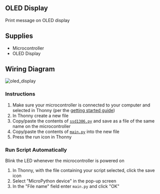 ## OLED Display
Print message on OLED display

## Supplies
- Microcontroller
- OLED Display

## Wiring Diagram
![oled_display](https://github.com/modern-maker/starter-kit/assets/8736328/1e206448-0cf5-4656-aea0-6b933ada8ea3)

### Instructions
1. Make sure your microcontroller is connected to your computer and selected in Thonny (per the [getting started guide](https://github.com/modern-maker))
2. In Thonny create a new file
3. Copy/paste the contents of [`ssd1306.py`](ssd1306.py) and save as a file of the same name on the microcontroller
4. Copy/paste the contents of [`main.py`](main.py) into the new file
5. Press the run icon in Thonny

### Run Script Automatically
Blink the LED whenever the microcontroller is powered on
1. In Thonny, with the file containing your script selected, click the save icon
2. Select "MicroPython device" in the pop-up screen
3. In the "File name" field enter `main.py` and click "OK"
